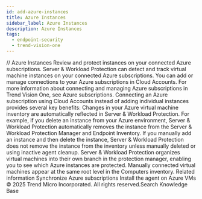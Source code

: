 ```yaml
---
id: add-azure-instances
title: Azure Instances
sidebar_label: Azure Instances
description: Azure Instances
tags:
  - endpoint-security
  - trend-vision-one
---
```


/*<![CDATA[*/ $('#title').html($('meta[name=map-description]').attr('content')); /*]]>*/ Azure Instances Review and protect instances on your connected Azure subscriptions. Server & Workload Protection can detect and track virtual machine instances on your connected Azure subscriptions. You can add or manage connections to your Azure subscriptions in Cloud Accounts. For more information about connecting and managing Azure subscriptions in Trend Vision One, see Azure subscriptions. Connecting an Azure subscription using Cloud Accounts instead of adding individual instances provides several key benefits: Changes in your Azure virtual machine inventory are automatically reflected in Server & Workload Protection. For example, if you delete an instance from your Azure environment, Server & Workload Protection automatically removes the instance from the Server & Workload Protection Manager and Endpoint Inventory. If you manually add an instance and then delete the instance, Server & Workload Protection does not remove the instance from the inventory unless manually deleted or using inactive agent cleanup. Server & Workload Protection organizes virtual machines into their own branch in the protection manager, enabling you to see which Azure instances are protected. Manually connected virtual machines appear at the same root level in the Computers inventory. Related information Synchronize Azure subscriptions Install the agent on Azure VMs © 2025 Trend Micro Incorporated. All rights reserved.Search Knowledge Base